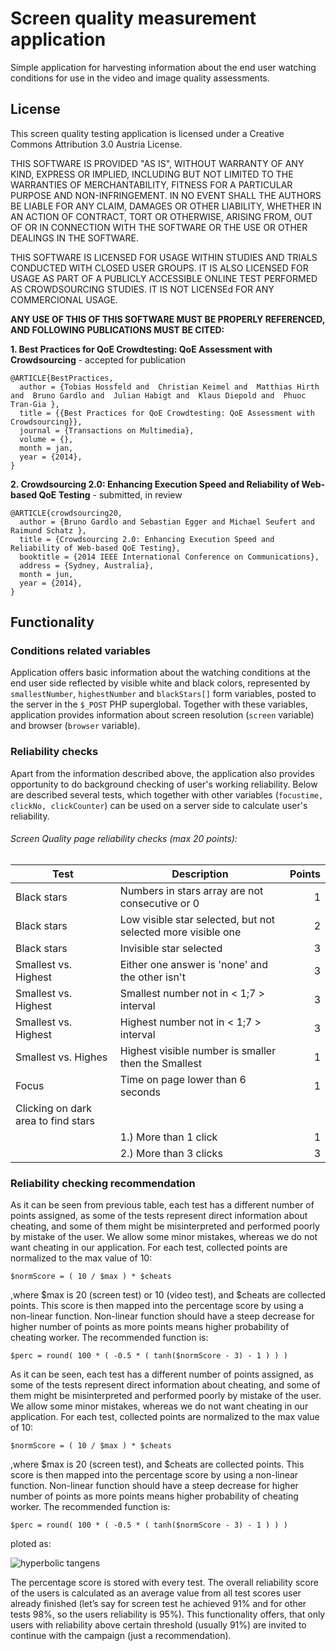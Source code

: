 # Screen quality measurement application


Simple application for harvesting information about the end user watching conditions for use in the video and image quality assessments.

## License

This screen quality testing application is licensed under a Creative Commons Attribution 3.0 Austria License.

THIS SOFTWARE IS PROVIDED "AS IS", WITHOUT WARRANTY OF ANY KIND, EXPRESS OR IMPLIED, INCLUDING BUT NOT LIMITED TO THE WARRANTIES OF MERCHANTABILITY, FITNESS FOR A PARTICULAR PURPOSE AND NON-INFRINGEMENT. IN NO EVENT SHALL THE AUTHORS BE LIABLE FOR ANY CLAIM, DAMAGES OR OTHER LIABILITY, WHETHER IN AN ACTION OF CONTRACT, TORT OR OTHERWISE, ARISING FROM, OUT OF OR IN CONNECTION WITH THE SOFTWARE OR THE USE OR OTHER DEALINGS IN THE SOFTWARE.

THIS SOFTWARE IS LICENSED FOR USAGE WITHIN STUDIES AND TRIALS CONDUCTED WITH CLOSED USER GROUPS. IT IS ALSO LICENSED FOR USAGE AS PART OF A PUBLICLY ACCESSIBLE ONLINE TEST PERFORMED AS CROWDSOURCING STUDIES. IT IS NOT LICENSEd FOR ANY COMMERCIONAL USAGE. 

**ANY USE OF THIS OF THIS SOFTWARE MUST BE PROPERLY REFERENCED, AND FOLLOWING PUBLICATIONS MUST BE CITED:**

**1. Best Practices for QoE Crowdtesting: QoE Assessment with Crowdsourcing** - accepted for publication
```
@ARTICLE{BestPractices,
  author = {Tobias Hossfeld and  Christian Keimel and  Matthias Hirth and  Bruno Gardlo and  Julian Habigt and  Klaus Diepold and  Phuoc Tran-Gia },
  title = {{Best Practices for QoE Crowdtesting: QoE Assessment with Crowdsourcing}},
  journal = {Transactions on Multimedia},
  volume = {},
  month = jan,
  year = {2014},
}
```

**2. Crowdsourcing 2.0: Enhancing Execution Speed and Reliability of Web-based QoE Testing** - submitted, in review
```
@ARTICLE{crowdsourcing20,
  author = {Bruno Gardlo and Sebastian Egger and Michael Seufert and Raimund Schatz },
  title = {Crowdsourcing 2.0: Enhancing Execution Speed and Reliability of Web-based QoE Testing},
  booktitle = {2014 IEEE International Conference on Communications},
  address = {Sydney, Australia},
  month = jun,
  year = {2014},
}
```

## Functionality

### Conditions related variables 
Application offers basic information about the watching conditions at the end user side reflected by visible white and black colors, represented by `smallestNumber`, `highestNumber` and `blackStars[]` form variables, posted to the server in the `$_POST` PHP superglobal.
Together with these variables, application provides information about screen resolution (`screen` variable) and browser (`browser` variable).


### Reliability checks

Apart from the information described above, the application also provides opportunity to do background checking of user's working reliability. Below are described several tests, which together with other variables (`focustime, clickNo, clickCounter`) can be used on a server side to calculate user's reliability.

###### Screen Quality page reliability checks (max 20 points): 


| Test 					| Description 						| Points |
| --------------------------------------|-------------------------------------------------------|-------:|
| Black stars 			| Numbers in stars array are not consecutive or 0 		| 1  	 |
| Black stars 			| Low visible star selected, but not selected more visible one 	| 2  	 |
| Black stars			| Invisible star selected 					| 3 	 |
| Smallest vs. Highest 		| Either one answer is 'none' and the other isn't 		| 3 	 |
| Smallest vs. Highest 		| Smallest number not in < 1;7 > interval			| 3	 |
| Smallest vs. Highest 		| Highest number not in < 1;7 > interval			| 3 	 |
| Smallest vs. Highes	 	| Highest visible number is smaller then the Smallest 		| 1 	 |
| Focus				| Time on page lower than 6 seconds 				| 1 	 |
| Clicking on dark area to find stars 									 |
| 					|		1.)	More than 1 click		| 1 	 |
|					|		2.)	More than 3 clicks		| 3 	 |

### Reliability checking recommendation

As it can be seen from previous table, each test has a different number of points assigned, as some of the tests represent direct information about cheating, and some of them might be misinterpreted and performed poorly by mistake of the user. We allow some minor mistakes, whereas we do not want cheating in our application. For each test, collected points are normalized to the max value of 10: 

```
$normScore = ( 10 / $max ) * $cheats
```

,where $max is 20 (screen test) or 10 (video test), and $cheats are collected points. This score is then mapped into the percentage score by using a non-linear function. Non-linear function should have a steep decrease for higher number of points as more points means higher probability of cheating worker. The recommended function is:

```
$perc = round( 100 * ( -0.5 * ( tanh($normScore - 3) - 1 ) ) )
```

As it can be seen, each test has a different number of points assigned, as some of the tests represent direct information about cheating, and some of them might be misinterpreted and performed poorly by mistake of the user. We allow some minor mistakes, whereas we do not want cheating in our application. For each test, collected points are normalized to the max value of 10: 

```
$normScore = ( 10 / $max ) * $cheats
```

,where $max is 20 (screen test), and $cheats are collected points. This score is then mapped into the percentage score by using a non-linear function. Non-linear function should have a steep decrease for higher number of points as more points means higher probability of cheating worker. The recommended function is:

```
$perc = round( 100 * ( -0.5 * ( tanh($normScore - 3) - 1 ) ) )
```

ploted as:

![hyperbolic tangens](https://raw.github.com/St1c/screentest/master/img/tanh.png "Hyperbolic tangens")

The percentage score is stored with every test. The overall reliability score of the users is calculated as an average value from all test scores user already finished (let’s say for screen test he achieved 91% and for other tests 98%, so the users reliability is 95%). This functionality offers, that only users with reliability above certain threshold (usually 91%) are invited to continue with the campaign (just a recommendation). 
